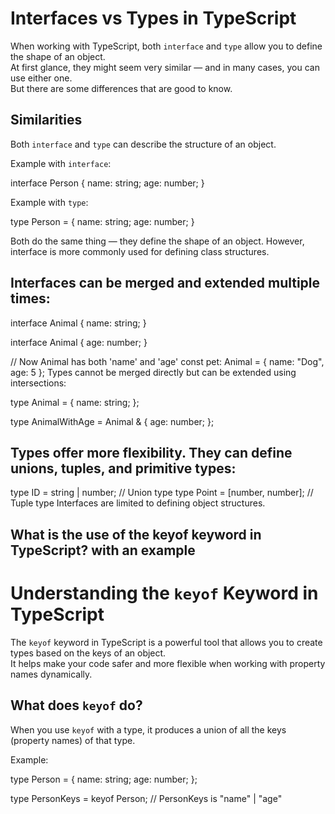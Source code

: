 
# Interfaces vs Types in TypeScript

When working with TypeScript, both `interface` and `type` allow you to define the shape of an object.  
At first glance, they might seem very similar — and in many cases, you can use either one.  
But there are some differences that are good to know.

## Similarities

Both `interface` and `type` can describe the structure of an object.

Example with `interface`:


interface Person {
  name: string;
  age: number;
}


Example with `type`:


type Person = {
  name: string;
  age: number;
}


Both do the same thing — they define the shape of an object. However, interface is more commonly used for defining class structures.

## Interfaces can be merged and extended multiple times:
 
interface Animal {
  name: string;
}

interface Animal {
  age: number;
}

// Now Animal has both 'name' and 'age'
const pet: Animal = { name: "Dog", age: 5 };
Types cannot be merged directly but can be extended using intersections:

 
type Animal = {
  name: string;
};

type AnimalWithAge = Animal & {
  age: number;
};

## Types offer more flexibility. They can define unions, tuples, and primitive types:

 
type ID = string | number;  // Union type
type Point = [number, number];  // Tuple type
Interfaces are limited to defining object structures.

 


 
## What is the use of the keyof keyword in TypeScript? with an example



# Understanding the `keyof` Keyword in TypeScript

The `keyof` keyword in TypeScript is a powerful tool that allows you to create types based on the keys of an object.  
It helps make your code safer and more flexible when working with property names dynamically.

## What does `keyof` do?

When you use `keyof` with a type, it produces a union of all the keys (property names) of that type.

Example:

 
type Person = {
  name: string;
  age: number;
};

type PersonKeys = keyof Person;
// PersonKeys is "name" | "age"










 